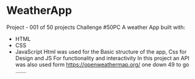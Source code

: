 # WeatherApp
Project - 001 of 50 projects Challenge #50PC
A weather App built with:
* HTML 
* CSS
* JavaScript
Html was used for the Basic structure of the app, Css for Design and JS For functionality and interactivity
In this project an API was also used form https://openweathermap.org/
one down 49 to go .......
